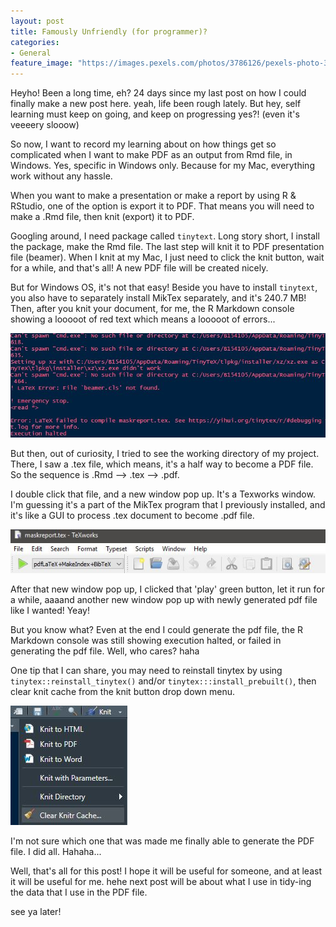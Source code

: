 ```yaml
---
layout: post
title: Famously Unfriendly (for programmer)?
categories:
- General
feature_image: "https://images.pexels.com/photos/3786126/pexels-photo-3786126.jpeg?auto=compress&cs=tinysrgb&dpr=2&h=750&w=1260"
---
```


Heyho! Been a long time, eh? 24 days since my last post on how I could finally make a new post here. yeah, life been rough lately. But hey, self learning must keep on going, and keep on progressing yes?! (even it's veeeery slooow)

So now, I want to record my learning about on how things get so complicated when I want to make PDF as an output from Rmd file, in Windows. Yes, specific in Windows only. Because for my Mac, everything work without any hassle.

When you want to make a presentation or make a report by using R & RStudio, one of the option is export it to PDF. That means you will need to make a .Rmd file, then knit (export) it to PDF.

Googling around, I need package called `tinytext`. Long story short, I install the package, make the Rmd file. The last step will knit it to PDF presentation file (beamer). When I knit at my Mac, I just need to click the knit button, wait for a while, and that's all! A new PDF file will be created nicely.

But for Windows OS, it's not that easy! Beside you have to install `tinytext`, you also have to separately install MikTex separately, and it's 240.7 MB! Then, after you knit your document, for me, the R Markdown console showing a looooot of red text which means a looooot of errors...

<img src="https://raw.githubusercontent.com/duniatri/codes/master/_posts/pictures/tinytex%20error.JPG" alt="tinytex error" class="inline"/>

But then, out of curiosity, I tried to see the working directory of my project. There, I saw a .tex file, which means, it's a half way to become a PDF file. So the sequence is .Rmd --\> .tex --\> .pdf.

I double click that file, and a new window pop up. It's a Texworks window. I'm guessing it's a part of the MikTex program that I previously installed, and it's like a GUI to process .tex document to become .pdf file.

<img src="https://raw.githubusercontent.com/duniatri/codes/master/_posts/pictures/texworks.JPG" alt="texworks window" class="inline"/>

After that new window pop up, I clicked that 'play' green button, let it run for a while, aaaand another new window pop up with newly generated pdf file like I wanted! Yeay!

But you know what? Even at the end I could generate the pdf file, the R Markdown console was still showing execution halted, or failed in generating the pdf file. Well, who cares? haha

One tip that I can share, you may need to reinstall tinytex by using `tinytex::reinstall_tinytex()` and/or `tinytex:::install_prebuilt()`, then clear knit cache from the knit button drop down menu.

<img src="https://raw.githubusercontent.com/duniatri/codes/master/_posts/pictures/clear%20knit%20cache.JPG" alt="clean knit cache" class="inline"/>

I'm not sure which one that was made me finally able to generate the PDF file. I did all. Hahaha...

Well, that's all for this post! I hope it will be useful for someone, and at least it will be useful for me. hehe
next post will be about what I use in tidy-ing the data that I use in the PDF file.

see ya later!
